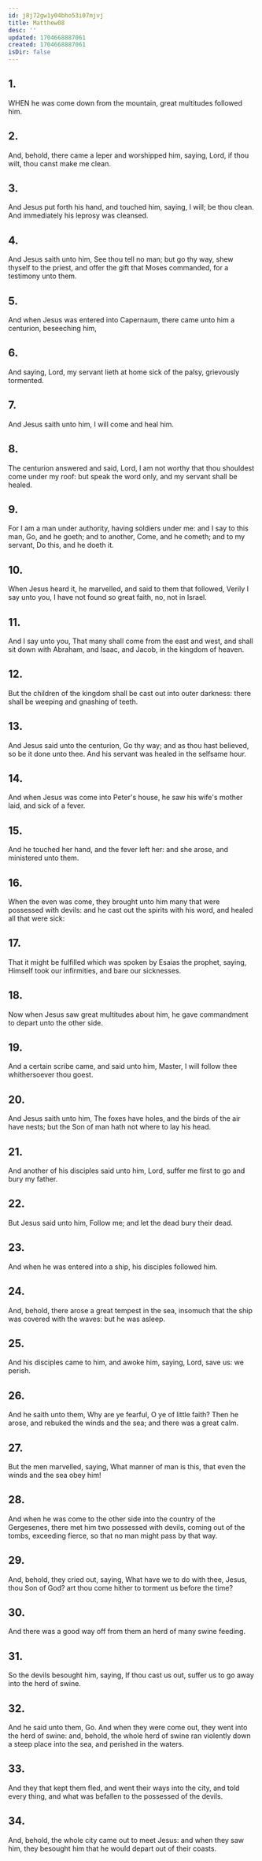 ```yaml
---
id: j8j72gw1y04bho53i07mjvj
title: Matthew08
desc: ''
updated: 1704668887061
created: 1704668887061
isDir: false
---
```

## 1.
WHEN he was come down from the mountain, great multitudes followed him.
## 2.
And, behold, there came a leper and worshipped him, saying, Lord, if thou wilt, thou canst make me clean.
## 3.
And Jesus put forth his hand, and touched him, saying, I will; be thou clean. And immediately his leprosy was cleansed.
## 4.
And Jesus saith unto him, See thou tell no man; but go thy way, shew thyself to the priest, and offer the gift that Moses commanded, for a testimony unto them.
## 5.
And when Jesus was entered into Capernaum, there came unto him a centurion, beseeching him,
## 6.
And saying, Lord, my servant lieth at home sick of the palsy, grievously tormented.
## 7.
And Jesus saith unto him, I will come and heal him.
## 8.
The centurion answered and said, Lord, I am not worthy that thou shouldest come under my roof: but speak the word only, and my servant shall be healed.
## 9.
For I am a man under authority, having soldiers under me: and I say to this man, Go, and he goeth; and to another, Come, and he cometh; and to my servant, Do this, and he doeth it.
## 10.
When Jesus heard it, he marvelled, and said to them that followed, Verily I say unto you, I have not found so great faith, no, not in Israel.
## 11.
And I say unto you, That many shall come from the east and west, and shall sit down with Abraham, and Isaac, and Jacob, in the kingdom of heaven.
## 12.
But the children of the kingdom shall be cast out into outer darkness: there shall be weeping and gnashing of teeth.
## 13.
And Jesus said unto the centurion, Go thy way; and as thou hast believed, so be it done unto thee. And his servant was healed in the selfsame hour.
## 14.
And when Jesus was come into Peter's house, he saw his wife's mother laid, and sick of a fever.
## 15.
And he touched her hand, and the fever left her: and she arose, and ministered unto them.
## 16.
When the even was come, they brought unto him many that were possessed with devils: and he cast out the spirits with his word, and healed all that were sick:
## 17.
That it might be fulfilled which was spoken by Esaias the prophet, saying, Himself took our infirmities, and bare our sicknesses.
## 18.
Now when Jesus saw great multitudes about him, he gave commandment to depart unto the other side.
## 19.
And a certain scribe came, and said unto him, Master, I will follow thee whithersoever thou goest.
## 20.
And Jesus saith unto him, The foxes have holes, and the birds of the air have nests; but the Son of man hath not where to lay his head.
## 21.
And another of his disciples said unto him, Lord, suffer me first to go and bury my father.
## 22.
But Jesus said unto him, Follow me; and let the dead bury their dead.
## 23.
And when he was entered into a ship, his disciples followed him.
## 24.
And, behold, there arose a great tempest in the sea, insomuch that the ship was covered with the waves: but he was asleep.
## 25.
And his disciples came to him, and awoke him, saying, Lord, save us: we perish.
## 26.
And he saith unto them, Why are ye fearful, O ye of little faith? Then he arose, and rebuked the winds and the sea; and there was a great calm.
## 27.
But the men marvelled, saying, What manner of man is this, that even the winds and the sea obey him!
## 28.
And when he was come to the other side into the country of the Gergesenes, there met him two possessed with devils, coming out of the tombs, exceeding fierce, so that no man might pass by that way.
## 29.
And, behold, they cried out, saying, What have we to do with thee, Jesus, thou Son of God? art thou come hither to torment us before the time?
## 30.
And there was a good way off from them an herd of many swine feeding.
## 31.
So the devils besought him, saying, If thou cast us out, suffer us to go away into the herd of swine.
## 32.
And he said unto them, Go. And when they were come out, they went into the herd of swine: and, behold, the whole herd of swine ran violently down a steep place into the sea, and perished in the waters.
## 33.
And they that kept them fled, and went their ways into the city, and told every thing, and what was befallen to the possessed of the devils.
## 34.
And, behold, the whole city came out to meet Jesus: and when they saw him, they besought him that he would depart out of their coasts.
